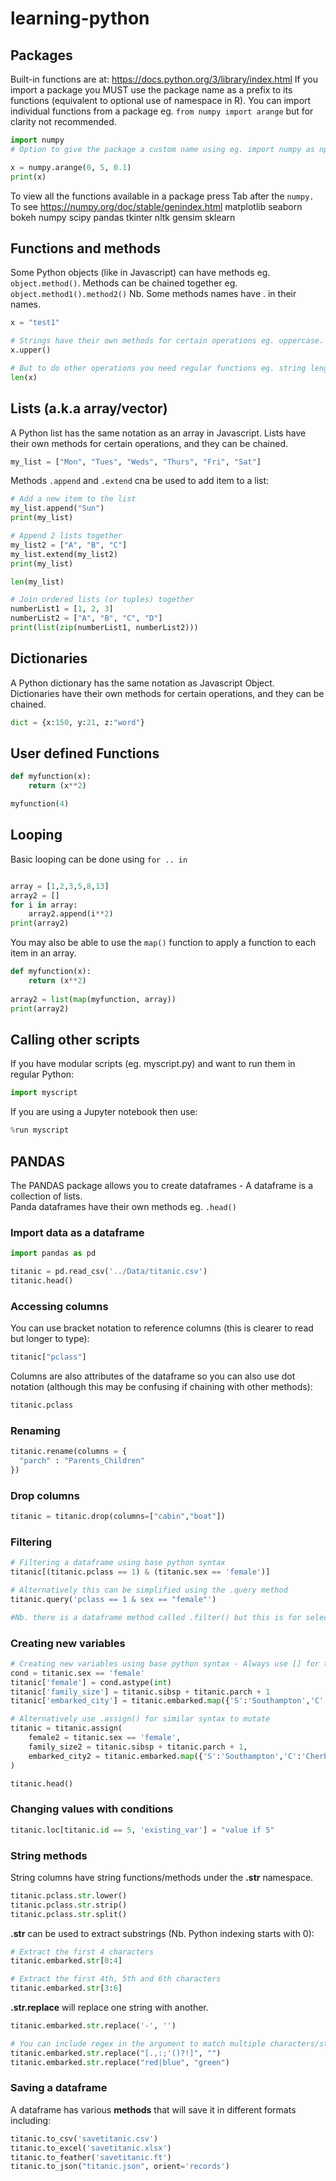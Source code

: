 # learning-python

## Packages
Built-in functions are at: https://docs.python.org/3/library/index.html
If you import a package you MUST use the package name as a prefix to its functions (equivalent to optional use of namespace in R).
You can import individual functions from a package eg. `from numpy import arange` but for clarity not recommended.

```python
import numpy
# Option to give the package a custom name using eg. import numpy as np

x = numpy.arange(0, 5, 0.1)
print(x)
```

To view all the functions available in a package press Tab after the `numpy.`  
To see https://numpy.org/doc/stable/genindex.html
matplotlib
seaborn
bokeh
numpy
scipy
pandas
tkinter
nltk
gensim
sklearn


## Functions and methods
Some Python objects (like in Javascript) can have methods eg. `object.method()`. Methods can be chained together eg. `object.method1().method2()`
Nb. Some methods names have . in their names.

```python
x = "test1"

# Strings have their own methods for certain operations eg. uppercase. methods can be chained.
x.upper()

# But to do other operations you need regular functions eg. string length
len(x)
```

## Lists (a.k.a array/vector)
A Python list has the same notation as an array in Javascript.
Lists have their own methods for certain operations, and they can be chained.

```python
my_list = ["Mon", "Tues", "Weds", "Thurs", "Fri", "Sat"]
```

Methods `.append` and `.extend` cna be used to add item to a list:
```python
# Add a new item to the list
my_list.append("Sun")
print(my_list)

# Append 2 lists together  
my_list2 = ["A", "B", "C"]
my_list.extend(my_list2)
print(my_list)

len(my_list)
```

```python
# Join ordered lists (or tuples) together
numberList1 = [1, 2, 3]
numberList2 = ["A", "B", "C", "D"]
print(list(zip(numberList1, numberList2)))
```

## Dictionaries
A Python dictionary has the same notation as Javascript Object.
Dictionaries have their own methods for certain operations, and they can be chained.
```python
dict = {x:150, y:21, z:"word"}
```

## User defined Functions

```python
def myfunction(x):
    return (x**2)

myfunction(4)
```

## Looping
Basic looping can be done using `for .. in` 
```python

array = [1,2,3,5,8,13]
array2 = []
for i in array:
    array2.append(i**2)
print(array2)    
```

You may also be able to use the `map()` function to apply a function to each item in an array. 
```python
def myfunction(x):
    return (x**2)
    
array2 = list(map(myfunction, array))
print(array2)
```

## Calling other scripts
If you have modular scripts (eg. myscript.py) and want to run them in regular Python: 
```python
import myscript
```
If you are using a Jupyter notebook then use:
```python
%run myscript
```


## PANDAS
The PANDAS package allows you to create dataframes - A dataframe is a collection of lists.  
Panda dataframes have their own methods eg. `.head()`

### Import data as a dataframe
```python
import pandas as pd

titanic = pd.read_csv('../Data/titanic.csv')
titanic.head()
```

### Accessing columns
You can use bracket notation to reference columns (this is clearer to read but longer to type):
```python
titanic["pclass"]
```
Columns are also attributes of the dataframe so you can also use dot notation (although this may be confusing if chaining with other methods):
```python
titanic.pclass
```

### Renaming
```python
titanic.rename(columns = {
  "parch" : "Parents_Children"
})
```
### Drop columns
```python
titanic = titanic.drop(columns=["cabin","boat"])
```

### Filtering
```python
# Filtering a dataframe using base python syntax
titanic[(titanic.pclass == 1) & (titanic.sex == 'female')]

# Alternatively this can be simplified using the .query method
titanic.query('pclass == 1 & sex == "female"')

#Nb. there is a dataframe method called .filter() but this is for selecting columns
```

### Creating new variables
```python
# Creating new variables using base python syntax - Always use [] for the new variable name:
cond = titanic.sex == 'female'
titanic['female'] = cond.astype(int)
titanic['family_size'] = titanic.sibsp + titanic.parch + 1
titanic['embarked_city'] = titanic.embarked.map({'S':'Southampton','C':'Cherbourg','Q':'Queenstown'})

# Alternatively use .assign() for similar syntax to mutate
titanic = titanic.assign(
    female2 = titanic.sex == 'female',
    family_size2 = titanic.sibsp + titanic.parch + 1,
    embarked_city2 = titanic.embarked.map({'S':'Southampton','C':'Cherbourg','Q':'Queenstown'})
)

titanic.head()
```

### Changing values with conditions
```python
titanic.loc[titanic.id == 5, 'existing_var'] = "value if 5"
```

### String methods
String columns have string functions/methods under the **.str** namespace. 
```python
titanic.pclass.str.lower()
titanic.pclass.str.strip()
titanic.pclass.str.split()
```

**.str** can be used to extract substrings (Nb. Python indexing starts with 0):
```python
# Extract the first 4 characters
titanic.embarked.str[0:4] 

# Extract the first 4th, 5th and 6th characters
titanic.embarked.str[3:6] 
```

**.str.replace** will replace one string with another. 
```python
titanic.embarked.str.replace('-', '')

# You can include regex in the argument to match multiple characters/strings:
titanic.embarked.str.replace("[.,:;'()?!]", "") 
titanic.embarked.str.replace("red|blue", "green") 
```

### Saving a dataframe
A dataframe has various **methods** that will save it in different formats including:
```python
titanic.to_csv('savetitanic.csv')
titanic.to_excel('savetitanic.xlsx')
titanic.to_feather('savetitanic.ft')
titanic.to_json("titanic.json", orient='records')
```

